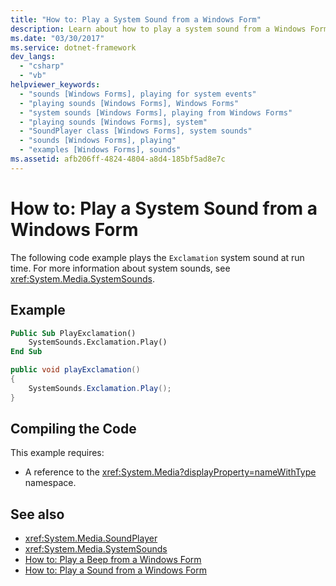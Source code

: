 ```yaml
---
title: "How to: Play a System Sound from a Windows Form"
description: Learn about how to play a system sound from a Windows Form by means of Visual Basic and C# code examples.
ms.date: "03/30/2017"
ms.service: dotnet-framework
dev_langs: 
  - "csharp"
  - "vb"
helpviewer_keywords: 
  - "sounds [Windows Forms], playing for system events"
  - "playing sounds [Windows Forms], Windows Forms"
  - "system sounds [Windows Forms], playing from Windows Forms"
  - "playing sounds [Windows Forms], system"
  - "SoundPlayer class [Windows Forms], system sounds"
  - "sounds [Windows Forms], playing"
  - "examples [Windows Forms], sounds"
ms.assetid: afb206ff-4824-4804-a8d4-185bf5ad8e7c
---
```

# How to: Play a System Sound from a Windows Form

The following code example plays the `Exclamation` system sound at run time. For more information about system sounds, see <xref:System.Media.SystemSounds>.

## Example

```vb
Public Sub PlayExclamation()
    SystemSounds.Exclamation.Play()
End Sub
```

```csharp
public void playExclamation()
{
    SystemSounds.Exclamation.Play();
}
```

## Compiling the Code

This example requires:

- A reference to the <xref:System.Media?displayProperty=nameWithType> namespace.

## See also

- <xref:System.Media.SoundPlayer>
- <xref:System.Media.SystemSounds>
- [How to: Play a Beep from a Windows Form](how-to-play-a-beep-from-a-windows-form.md)
- [How to: Play a Sound from a Windows Form](how-to-play-a-sound-from-a-windows-form.md)
